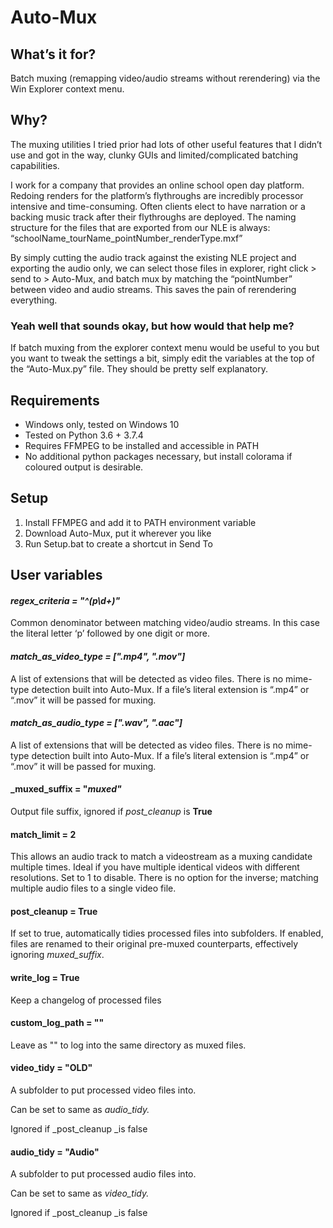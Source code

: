 # Auto-Mux


## What’s it for?

Batch muxing (remapping video/audio streams without rerendering) via the Win Explorer context menu.


## Why?

The muxing utilities I tried prior had lots of other useful features that I didn’t use and got in the way, clunky GUIs and limited/complicated batching capabilities. 

I work for a company that provides an online school open day platform. Redoing renders for the platform’s flythroughs are incredibly processor intensive and time-consuming. Often clients elect to have narration or a backing music track after their flythroughs are deployed. The naming structure for the files that are exported from our NLE is always: “schoolName_tourName_pointNumber_renderType.mxf”

By simply cutting the audio track against the existing NLE project and exporting the audio only, we can select those files in explorer, right click > send to > Auto-Mux, and batch mux by matching the “pointNumber” between video and audio streams. This saves the pain of rerendering everything.


### Yeah well that sounds okay, but how would that help me?

If batch muxing from the explorer context menu would be useful to you but you want to tweak the settings a bit, simply edit the variables at the top of the “Auto-Mux.py” file. They should be pretty self explanatory.


## Requirements



*   Windows only, tested on Windows 10
*   Tested on Python 3.6 + 3.7.4
*   Requires FFMPEG to be installed and accessible in PATH
*   No additional python packages necessary, but install colorama if coloured output is desirable.


## Setup



1. Install FFMPEG and add it to PATH environment variable
2. Download Auto-Mux, put it wherever you like
3. Run Setup.bat to create a shortcut in Send To


## User variables


#### _regex_criteria = "^(p\d+)"_
Common denominator between matching video/audio streams. In this case the literal letter ‘p’ followed by one digit or more.


#### _match_as_video_type = [".mp4", ".mov"]_
A list of extensions that will be detected as video files. There is no mime-type detection built into Auto-Mux. If a file’s literal extension is “.mp4” or “.mov” it will be passed for muxing.


#### _match_as_audio_type = [".wav", ".aac"]_
A list of extensions that will be detected as video files. There is no mime-type detection built into Auto-Mux. If a file’s literal extension is “.mp4” or “.mov” it will be passed for muxing.


#### _muxed_suffix = "_muxed"_
Output file suffix, ignored if _post_cleanup_ is **True**


#### match_limit = 2 
This allows an audio track to match a videostream as a muxing candidate multiple times. Ideal if you have multiple identical videos with different resolutions. Set to 1 to disable. There is no option for the inverse; matching multiple audio files to a single video file. 


#### post_cleanup = True
If set to true, automatically tidies processed files into subfolders. If enabled, files are renamed to their original pre-muxed counterparts, effectively ignoring _muxed_suffix_.


#### write_log = True
Keep a changelog of processed files


#### custom_log_path = ""
Leave as "" to log into the same directory as muxed files.


#### video_tidy = "OLD"
A subfolder to put processed video files into.

Can be set to same as _audio_tidy._

Ignored if _post_cleanup _is false


#### audio_tidy = "Audio"
A subfolder to put processed audio files into.

Can be set to same as _video_tidy._

Ignored if _post_cleanup _is false
